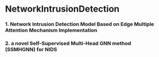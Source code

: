 # NetworkIntrusionDetection

### 1. Network Intrusion Detection Model Based on Edge Multiple Attention Mechanism Implementation

### 2. a novel Self-Supervised Multi-Head GNN method (SSMHGNN) for NIDS